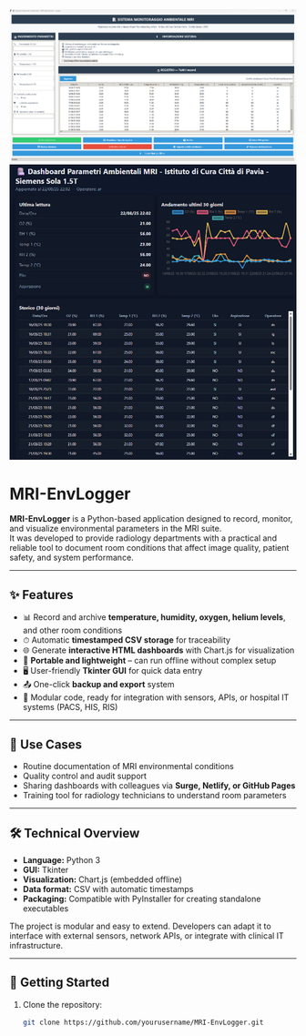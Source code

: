 ![Screenshot](screenshot.png)
![Screenshot interactive HTML dashboard](dashboard.png)

# MRI-EnvLogger

**MRI-EnvLogger** is a Python-based application designed to record, monitor, and visualize environmental parameters in the MRI suite.  
It was developed to provide radiology departments with a practical and reliable tool to document room conditions that affect image quality, patient safety, and system performance.

---

## ✨ Features
- 📊 Record and archive **temperature, humidity, oxygen, helium levels**, and other room conditions  
- ⏱ Automatic **timestamped CSV storage** for traceability  
- 🌐 Generate **interactive HTML dashboards** with Chart.js for visualization  
- 💾 **Portable and lightweight** – can run offline without complex setup  
- 🖥 User-friendly **Tkinter GUI** for quick data entry  
- 📤 One-click **backup and export** system  
- 🔧 Modular code, ready for integration with sensors, APIs, or hospital IT systems (PACS, HIS, RIS)

---

## 📌 Use Cases
- Routine documentation of MRI environmental conditions  
- Quality control and audit support  
- Sharing dashboards with colleagues via **Surge, Netlify, or GitHub Pages**  
- Training tool for radiology technicians to understand room parameters  

---

## 🛠 Technical Overview
- **Language:** Python 3  
- **GUI:** Tkinter  
- **Visualization:** Chart.js (embedded offline)  
- **Data format:** CSV with automatic timestamps  
- **Packaging:** Compatible with PyInstaller for creating standalone executables  

The project is modular and easy to extend. Developers can adapt it to interface with external sensors, network APIs, or integrate with clinical IT infrastructure.

---

## 🚀 Getting Started
1. Clone the repository:
   ```bash
   git clone https://github.com/yourusername/MRI-EnvLogger.git
